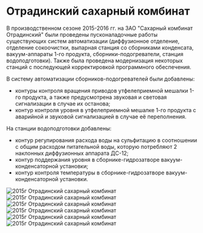 # Отрадинский сахарный комбинат

В производственном сезоне 2015-2016 гг. на ЗАО "Сахарный комбинат Отрадинский" были проведены пусконаладочные работы существующих систем автоматизации (диффузионное отделение, отделение сокоочистки, выпарная станция со сборниками конденсата, вакуум-аппараты 1-го продукта, сборники-подогреватели, станция водоподготовки). Также была проведена модернизация некоторых станций с последующей корректировкой программного обеспечения.

В систему автоматизации сборников-подогревателей были добавлены:
- контуры контроля вращения приводов утфелеприемной мешалки 1-го продукта, а также предусмотрена звуковая и световая сигнализации в случае их останова;
- контур контроля уровня в утфелеприемной мешалке 1-го продукта с аварийной и звуковой сигнализацией в случае её переполнения.

На станции водоподготовки добавлены:
- контур регулирования расхода воды на сульфитацию в соотношении с общим расходом питательной воды, которую потребляют 2 наклонных диффузионных аппарата ДС-12;
- контур поддержания уровня в сборнике-гидрозатворе вакуум-конденсаторной установки;
- контур контроля температуры в сборнике-гидрозатворе вакуум-конденсаторной установки.

![2015г Отрадинский сахарный комбинат](/img/works/2015/otrad7.jpg)
![2015г Отрадинский сахарный комбинат](/img/works/2015/otrad8.jpg)
![2015г Отрадинский сахарный комбинат](/img/works/2015/otrad9.jpg)
![2015г Отрадинский сахарный комбинат](/img/works/2015/otrad10.jpg)
![2015г Отрадинский сахарный комбинат](/img/works/2015/otrad11.jpg)
![2015г Отрадинский сахарный комбинат](/img/works/2015/otrad12.jpg)

